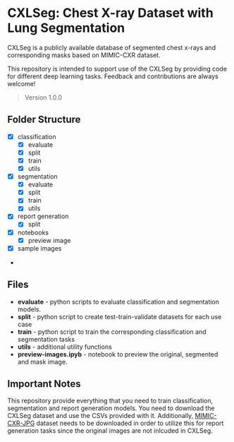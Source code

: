 # CXLSeg: Chest X-ray Dataset with Lung Segmentation

CXLSeg is a publicly available database of segmented chest x-rays and corresponding masks based on MIMIC-CXR dataset.

This repository is intended to support use of the CXLSeg by providing code for different deep learning tasks. Feedback and contributions are always welcome!

> Version 1.0.0

## Folder Structure

- [x] classification
    - [x] evaluate
    - [x] split
    - [x] train
    - [x] utils
- [x] segmentation
    - [x] evaluate
    - [x] split
    - [x] train
    - [x] utils
- [x] report generation
    - [x] split
- [x] notebooks
    - [x] preview image
- [x] sample images
- 
## Files

- **evaluate** - python scripts to evaluate classification and segmentation models.
- **split** - python script to create test-train-validate datasets for each use case
- **train** - python script to train the corresponding classification and segmentation tasks
- **utils** - additional utility functions
- **preview-images.ipyb** - notebook to preview the original, segmented and mask image.


## Important Notes
This repository provide everything that you need to train classification, segmentation and report generation models.
You need to download the CXLSeg dataset and use the CSVs provided with it.
Additionally, [MIMIC-CXR-JPG](https://physionet.org/content/mimic-cxr-jpg/2.0.0/) dataset needs to be downloaded in order to utilize this for report generation tasks since the original images are not inlcuded in CXLSeg.